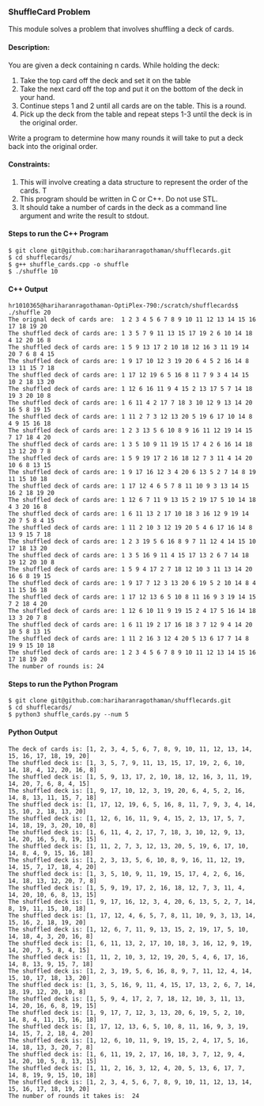 ### ShuffleCard Problem
This module solves a problem that involves shuffling a deck of cards.

#### Description:
You are given a deck containing n cards.  While holding the deck:

1. Take the top card off the deck and set it on the table
2. Take the next card off the top and put it on the bottom of the deck in your hand.
3. Continue steps 1 and 2 until all cards are on the table.  This is a round.
4. Pick up the deck from the table and repeat steps 1-3 until the deck is in the original order.

Write a program to determine how many rounds it will take to put a deck back into the original order. 

#### Constraints:
1. This will involve creating a data structure to represent the order of the cards.  T
2. This program should be written in C or C++.  Do not use STL.  
3. It should take a number of cards in the deck as a command line argument and write the result to stdout.


#### Steps to run the C++ Program 

```
$ git clone git@github.com:hariharanragothaman/shufflecards.git
$ cd shufflecards/
$ g++ shuffle_cards.cpp -o shuffle
$ ./shuffle 10
```

#### C++ Output

```
hr1010365@hariharanragothaman-OptiPlex-790:/scratch/shufflecards$ ./shuffle 20
The orignal deck of cards are:  1 2 3 4 5 6 7 8 9 10 11 12 13 14 15 16 17 18 19 20
The shuffled deck of cards are: 1 3 5 7 9 11 13 15 17 19 2 6 10 14 18 4 12 20 16 8
The shuffled deck of cards are: 1 5 9 13 17 2 10 18 12 16 3 11 19 14 20 7 6 8 4 15
The shuffled deck of cards are: 1 9 17 10 12 3 19 20 6 4 5 2 16 14 8 13 11 15 7 18
The shuffled deck of cards are: 1 17 12 19 6 5 16 8 11 7 9 3 4 14 15 10 2 18 13 20
The shuffled deck of cards are: 1 12 6 16 11 9 4 15 2 13 17 5 7 14 18 19 3 20 10 8
The shuffled deck of cards are: 1 6 11 4 2 17 7 18 3 10 12 9 13 14 20 16 5 8 19 15
The shuffled deck of cards are: 1 11 2 7 3 12 13 20 5 19 6 17 10 14 8 4 9 15 16 18
The shuffled deck of cards are: 1 2 3 13 5 6 10 8 9 16 11 12 19 14 15 7 17 18 4 20
The shuffled deck of cards are: 1 3 5 10 9 11 19 15 17 4 2 6 16 14 18 13 12 20 7 8
The shuffled deck of cards are: 1 5 9 19 17 2 16 18 12 7 3 11 4 14 20 10 6 8 13 15
The shuffled deck of cards are: 1 9 17 16 12 3 4 20 6 13 5 2 7 14 8 19 11 15 10 18
The shuffled deck of cards are: 1 17 12 4 6 5 7 8 11 10 9 3 13 14 15 16 2 18 19 20
The shuffled deck of cards are: 1 12 6 7 11 9 13 15 2 19 17 5 10 14 18 4 3 20 16 8
The shuffled deck of cards are: 1 6 11 13 2 17 10 18 3 16 12 9 19 14 20 7 5 8 4 15
The shuffled deck of cards are: 1 11 2 10 3 12 19 20 5 4 6 17 16 14 8 13 9 15 7 18
The shuffled deck of cards are: 1 2 3 19 5 6 16 8 9 7 11 12 4 14 15 10 17 18 13 20
The shuffled deck of cards are: 1 3 5 16 9 11 4 15 17 13 2 6 7 14 18 19 12 20 10 8
The shuffled deck of cards are: 1 5 9 4 17 2 7 18 12 10 3 11 13 14 20 16 6 8 19 15
The shuffled deck of cards are: 1 9 17 7 12 3 13 20 6 19 5 2 10 14 8 4 11 15 16 18
The shuffled deck of cards are: 1 17 12 13 6 5 10 8 11 16 9 3 19 14 15 7 2 18 4 20
The shuffled deck of cards are: 1 12 6 10 11 9 19 15 2 4 17 5 16 14 18 13 3 20 7 8
The shuffled deck of cards are: 1 6 11 19 2 17 16 18 3 7 12 9 4 14 20 10 5 8 13 15
The shuffled deck of cards are: 1 11 2 16 3 12 4 20 5 13 6 17 7 14 8 19 9 15 10 18
The shuffled deck of cards are: 1 2 3 4 5 6 7 8 9 10 11 12 13 14 15 16 17 18 19 20
The number of rounds is: 24

```

#### Steps to run the Python Program

```
$ git clone git@github.com:hariharanragothaman/shufflecards.git
$ cd shufflecards/
$ python3 shuffle_cards.py --num 5
```

#### Python Output
```
The deck of cards is: [1, 2, 3, 4, 5, 6, 7, 8, 9, 10, 11, 12, 13, 14, 15, 16, 17, 18, 19, 20]
The shuffled deck is: [1, 3, 5, 7, 9, 11, 13, 15, 17, 19, 2, 6, 10, 14, 18, 4, 12, 20, 16, 8]
The shuffled deck is: [1, 5, 9, 13, 17, 2, 10, 18, 12, 16, 3, 11, 19, 14, 20, 7, 6, 8, 4, 15]
The shuffled deck is: [1, 9, 17, 10, 12, 3, 19, 20, 6, 4, 5, 2, 16, 14, 8, 13, 11, 15, 7, 18]
The shuffled deck is: [1, 17, 12, 19, 6, 5, 16, 8, 11, 7, 9, 3, 4, 14, 15, 10, 2, 18, 13, 20]
The shuffled deck is: [1, 12, 6, 16, 11, 9, 4, 15, 2, 13, 17, 5, 7, 14, 18, 19, 3, 20, 10, 8]
The shuffled deck is: [1, 6, 11, 4, 2, 17, 7, 18, 3, 10, 12, 9, 13, 14, 20, 16, 5, 8, 19, 15]
The shuffled deck is: [1, 11, 2, 7, 3, 12, 13, 20, 5, 19, 6, 17, 10, 14, 8, 4, 9, 15, 16, 18]
The shuffled deck is: [1, 2, 3, 13, 5, 6, 10, 8, 9, 16, 11, 12, 19, 14, 15, 7, 17, 18, 4, 20]
The shuffled deck is: [1, 3, 5, 10, 9, 11, 19, 15, 17, 4, 2, 6, 16, 14, 18, 13, 12, 20, 7, 8]
The shuffled deck is: [1, 5, 9, 19, 17, 2, 16, 18, 12, 7, 3, 11, 4, 14, 20, 10, 6, 8, 13, 15]
The shuffled deck is: [1, 9, 17, 16, 12, 3, 4, 20, 6, 13, 5, 2, 7, 14, 8, 19, 11, 15, 10, 18]
The shuffled deck is: [1, 17, 12, 4, 6, 5, 7, 8, 11, 10, 9, 3, 13, 14, 15, 16, 2, 18, 19, 20]
The shuffled deck is: [1, 12, 6, 7, 11, 9, 13, 15, 2, 19, 17, 5, 10, 14, 18, 4, 3, 20, 16, 8]
The shuffled deck is: [1, 6, 11, 13, 2, 17, 10, 18, 3, 16, 12, 9, 19, 14, 20, 7, 5, 8, 4, 15]
The shuffled deck is: [1, 11, 2, 10, 3, 12, 19, 20, 5, 4, 6, 17, 16, 14, 8, 13, 9, 15, 7, 18]
The shuffled deck is: [1, 2, 3, 19, 5, 6, 16, 8, 9, 7, 11, 12, 4, 14, 15, 10, 17, 18, 13, 20]
The shuffled deck is: [1, 3, 5, 16, 9, 11, 4, 15, 17, 13, 2, 6, 7, 14, 18, 19, 12, 20, 10, 8]
The shuffled deck is: [1, 5, 9, 4, 17, 2, 7, 18, 12, 10, 3, 11, 13, 14, 20, 16, 6, 8, 19, 15]
The shuffled deck is: [1, 9, 17, 7, 12, 3, 13, 20, 6, 19, 5, 2, 10, 14, 8, 4, 11, 15, 16, 18]
The shuffled deck is: [1, 17, 12, 13, 6, 5, 10, 8, 11, 16, 9, 3, 19, 14, 15, 7, 2, 18, 4, 20]
The shuffled deck is: [1, 12, 6, 10, 11, 9, 19, 15, 2, 4, 17, 5, 16, 14, 18, 13, 3, 20, 7, 8]
The shuffled deck is: [1, 6, 11, 19, 2, 17, 16, 18, 3, 7, 12, 9, 4, 14, 20, 10, 5, 8, 13, 15]
The shuffled deck is: [1, 11, 2, 16, 3, 12, 4, 20, 5, 13, 6, 17, 7, 14, 8, 19, 9, 15, 10, 18]
The shuffled deck is: [1, 2, 3, 4, 5, 6, 7, 8, 9, 10, 11, 12, 13, 14, 15, 16, 17, 18, 19, 20]
The number of rounds it takes is:  24

```
